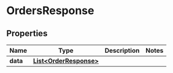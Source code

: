 

# OrdersResponse

## Properties

Name | Type | Description | Notes
------------ | ------------- | ------------- | -------------
**data** | [**List&lt;OrderResponse&gt;**](OrderResponse.md) |  | 




